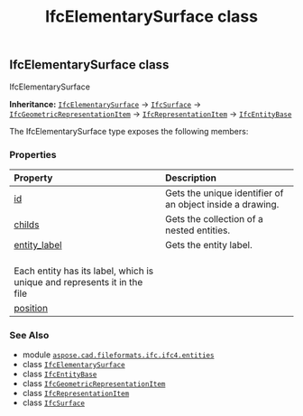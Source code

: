 ﻿---
title: IfcElementarySurface class
second_title: Aspose.CAD for Python via .NET API References
description: 
type: docs
weight: 2280
url: /python-net/aspose.cad.fileformats.ifc.ifc4.entities/ifcelementarysurface/
is_root: false
---

## IfcElementarySurface class

IfcElementarySurface



**Inheritance:** [`IfcElementarySurface`](/cad/python-net/aspose.cad.fileformats.ifc.ifc4.entities/ifcelementarysurface) → 
[`IfcSurface`](/cad/python-net/aspose.cad.fileformats.ifc.ifc4.entities/ifcsurface) → 
[`IfcGeometricRepresentationItem`](/cad/python-net/aspose.cad.fileformats.ifc.ifc4.entities/ifcgeometricrepresentationitem) → 
[`IfcRepresentationItem`](/cad/python-net/aspose.cad.fileformats.ifc.ifc4.entities/ifcrepresentationitem) → 
[`IfcEntityBase`](/cad/python-net/aspose.cad.fileformats.ifc/ifcentitybase)



The IfcElementarySurface type exposes the following members:

### Properties
| Property | Description |
| :- | :- |
| [id](/cad/python-net/aspose.cad.fileformats.ifc.ifc4.entities/ifcelementarysurface/id) | Gets the unique identifier of an object inside a drawing. |
| [childs](/cad/python-net/aspose.cad.fileformats.ifc.ifc4.entities/ifcelementarysurface/childs) | Gets the collection of a nested entities. |
| [entity_label](/cad/python-net/aspose.cad.fileformats.ifc.ifc4.entities/ifcelementarysurface/entity_label) | Gets the entity label.<br/>Each entity has its label, which is unique and represents it in the file |
| [position](/cad/python-net/aspose.cad.fileformats.ifc.ifc4.entities/ifcelementarysurface/position) |  |



### See Also
* module [`aspose.cad.fileformats.ifc.ifc4.entities`](..)
* class [`IfcElementarySurface`](/cad/python-net/aspose.cad.fileformats.ifc.ifc4.entities/ifcelementarysurface)
* class [`IfcEntityBase`](/cad/python-net/aspose.cad.fileformats.ifc/ifcentitybase)
* class [`IfcGeometricRepresentationItem`](/cad/python-net/aspose.cad.fileformats.ifc.ifc4.entities/ifcgeometricrepresentationitem)
* class [`IfcRepresentationItem`](/cad/python-net/aspose.cad.fileformats.ifc.ifc4.entities/ifcrepresentationitem)
* class [`IfcSurface`](/cad/python-net/aspose.cad.fileformats.ifc.ifc4.entities/ifcsurface)
